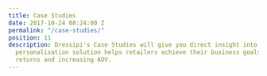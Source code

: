 ```yaml
---
title: Case Studies
date: 2017-10-24 08:24:00 Z
permalink: "/case-studies/"
position: 11
description: Dressipi's Case Studies will give you direct insight into how our fashion
  personalisation solution helps retailers achieve their business goals such as reducing
  returns and increasing AOV.
---
```


